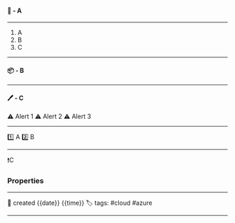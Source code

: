 

#### 🚀 - A
---
1. A
2. B
3. C

---
#### 📦 - B
--- 

#### 🖊️ - C


⚠ Alert 1
⚠ Alert 2
⚠ Alert 3


--- 

 1️⃣ A
 2️⃣ B
 
--- 

❗C


### Properties
---
📆 created   {{date}} {{time}}
🏷️ tags: #cloud #azure 

---
